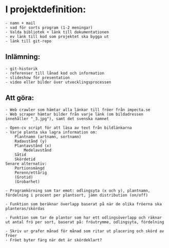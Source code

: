 # I projektdefinition:
    - namn + mail
    - vad för sorts program (1-2 meningar)
    - Valda bibliotek + länk till dokumentationen
    - ev länk till kod som projektet ska bygga ut
    - länk till git-repo

## Inlämning:
    - git-historik
    - referenser till lånad kod och information
    - slideshow för presentation
    - video eller bilder över utvecklingsprocessen

## Att göra:
    - Web crawler som hämtar alla länkar till fröer från impecta.se
    - Web scraper hämtar bilder från varje länk (om bildadressen innehåller "_3.jpg"), samt det svenska namnet
    
    - Open-cv script för att läsa av text från bildlänkarna
    - Varje planta ska lagra information om: 
        Plantnamn (artnamn, sortnamn)
        Radavstånd (y)
        Plantavstånd (x)
            Medelavstånd
        Såtid
        Skördetid 
    Senare alternativ: 
        Portionsmängd
        Perenn/ettårig
        (Grotid)
        (Grobarhet)
    
    - Programkörning som tar emot: odlingsyta (x och y), plantnamn, fördelning i procent per plantsort, jämn distribution (on/off)

    - Funktion som beräknar överlapp baserat på när de olika fröerna ska planteras/skördas
    
    - Funktion som tar de plantor som har ett odlingsöverlapp och räknar ut antal frö per sort, baserat på: fröutrymme, odlingsyta, fördelning

    - Skriv ur grafer månad för månad som ritar ut placering och skörd av fröer
    - Fröet byter färg när det är skördeklart?